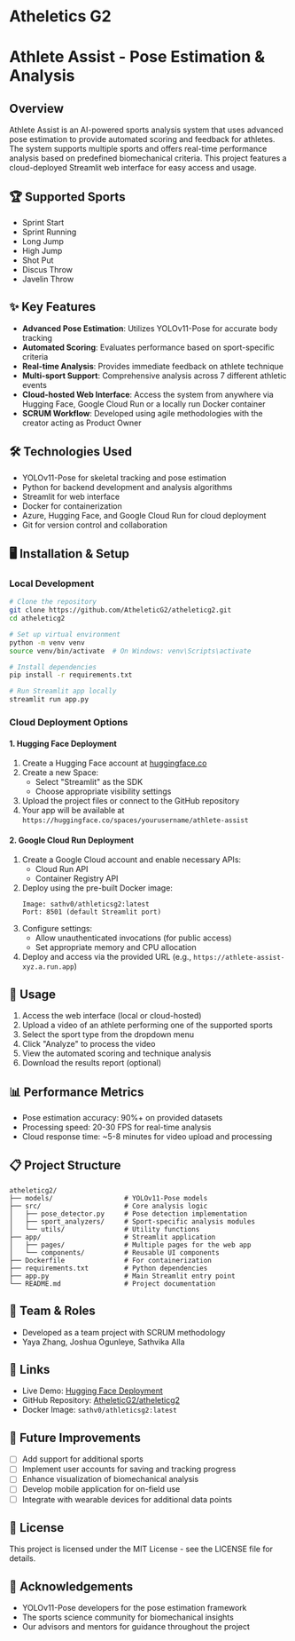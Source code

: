 ﻿# Atheletics G2
# Athlete Assist - Pose Estimation & Analysis

## Overview
Athlete Assist is an AI-powered sports analysis system that uses advanced pose estimation to provide automated scoring and feedback for athletes. The system supports multiple sports and offers real-time performance analysis based on predefined biomechanical criteria. This project features a cloud-deployed Streamlit web interface for easy access and usage.

## 🏆 Supported Sports
- Sprint Start
- Sprint Running
- Long Jump
- High Jump
- Shot Put
- Discus Throw
- Javelin Throw

## ✨ Key Features
- **Advanced Pose Estimation**: Utilizes YOLOv11-Pose for accurate body tracking
- **Automated Scoring**: Evaluates performance based on sport-specific criteria
- **Real-time Analysis**: Provides immediate feedback on athlete technique
- **Multi-sport Support**: Comprehensive analysis across 7 different athletic events
- **Cloud-hosted Web Interface**: Access the system from anywhere via Hugging Face, Google Cloud Run or a locally run Docker container
- **SCRUM Workflow**: Developed using agile methodologies with the creator acting as Product Owner

## 🛠️ Technologies Used
- YOLOv11-Pose for skeletal tracking and pose estimation
- Python for backend development and analysis algorithms
- Streamlit for web interface
- Docker for containerization
- Azure, Hugging Face, and Google Cloud Run for cloud deployment
- Git for version control and collaboration

## 🖥️ Installation & Setup

### Local Development
```bash
# Clone the repository
git clone https://github.com/AtheleticG2/atheleticg2.git
cd atheleticg2

# Set up virtual environment
python -m venv venv
source venv/bin/activate  # On Windows: venv\Scripts\activate

# Install dependencies
pip install -r requirements.txt

# Run Streamlit app locally
streamlit run app.py
```

### Cloud Deployment Options

#### 1. Hugging Face Deployment
1. Create a Hugging Face account at [huggingface.co](https://huggingface.co)
2. Create a new Space:
   - Select "Streamlit" as the SDK
   - Choose appropriate visibility settings
3. Upload the project files or connect to the GitHub repository
4. Your app will be available at `https://huggingface.co/spaces/yourusername/athlete-assist`

#### 2. Google Cloud Run Deployment
1. Create a Google Cloud account and enable necessary APIs:
   - Cloud Run API
   - Container Registry API
2. Deploy using the pre-built Docker image:
   ```
   Image: sathv0/athleticsg2:latest
   Port: 8501 (default Streamlit port)
   ```
3. Configure settings:
   - Allow unauthenticated invocations (for public access)
   - Set appropriate memory and CPU allocation
4. Deploy and access via the provided URL (e.g., `https://athlete-assist-xyz.a.run.app`)

## 🚀 Usage
1. Access the web interface (local or cloud-hosted)
2. Upload a video of an athlete performing one of the supported sports
3. Select the sport type from the dropdown menu
4. Click "Analyze" to process the video
5. View the automated scoring and technique analysis
6. Download the results report (optional)

## 📊 Performance Metrics
- Pose estimation accuracy: 90%+ on provided datasets
- Processing speed: 20-30 FPS for real-time analysis
- Cloud response time: ~5-8 minutes for video upload and processing

## 📋 Project Structure
```
atheleticg2/
├── models/                  # YOLOv11-Pose models
├── src/                     # Core analysis logic
│   ├── pose_detector.py     # Pose detection implementation
│   ├── sport_analyzers/     # Sport-specific analysis modules
│   └── utils/               # Utility functions
├── app/                     # Streamlit application
│   ├── pages/               # Multiple pages for the web app
│   └── components/          # Reusable UI components
├── Dockerfile               # For containerization
├── requirements.txt         # Python dependencies
├── app.py                   # Main Streamlit entry point
└── README.md                # Project documentation
```

## 👥 Team & Roles
- Developed as a team project with SCRUM methodology
- Yaya Zhang, Joshua Ogunleye, Sathvika Alla

## 🔗 Links
- Live Demo: [Hugging Face Deployment](https://huggingface.co/spaces/yourusername/athlete-assist)
- GitHub Repository: [AtheleticG2/atheleticg2](https://github.com/AtheleticG2/atheleticg2)
- Docker Image: `sathv0/athleticsg2:latest`

## 🔄 Future Improvements
- [ ] Add support for additional sports
- [ ] Implement user accounts for saving and tracking progress
- [ ] Enhance visualization of biomechanical analysis
- [ ] Develop mobile application for on-field use
- [ ] Integrate with wearable devices for additional data points

## 📄 License
This project is licensed under the MIT License - see the LICENSE file for details.

## 🙏 Acknowledgements
- YOLOv11-Pose developers for the pose estimation framework
- The sports science community for biomechanical insights
- Our advisors and mentors for guidance throughout the project
